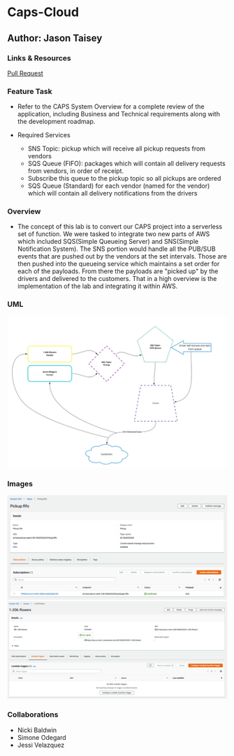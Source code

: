 # Caps-Cloud

## Author: Jason Taisey

### Links & Resources

[Pull Request](https://github.com/JTaisey389/caps-cloud/pull/1)

### Feature Task

- Refer to the CAPS System Overview for a complete review of the application, including Business and Technical requirements along with the development roadmap.

- Required Services
  - SNS Topic: pickup which will receive all pickup requests from vendors
  - SQS Queue (FIFO): packages which will contain all delivery requests from vendors, in order of receipt.
  - Subscribe this queue to the pickup topic so all pickups are ordered
  - SQS Queue (Standard) for each vendor (named for the vendor) which will contain all delivery notifications from the drivers

### Overview

- The concept of this lab is to convert our CAPS project into a serverless set of function. We were tasked to integrate two new parts of AWS which included SQS(Simple Queueing Server) and SNS(Simple Notification System). The SNS portion would handle all the PUB/SUB events that are pushed out by the vendors at the set intervals. Those are then pushed into the queueing service which maintains a set order for each of the payloads. From there the payloads are "picked up" by the drivers and delivered to the customers. That in a high overview is the implementation of the lab and integrating it within AWS.

### UML

![Link](assets/Caps-Cloud.jpg)

### Images

![Link](assets/screenshot1.png)
![Link](assets/screenshot2.png)

### Collaborations

- Nicki Baldwin
- Simone Odegard
- Jessi Velazquez
